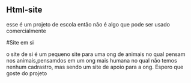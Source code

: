 ## Html-site
esse é um projeto de escola então não é algo que pode ser usado comercialmente 

#Site em si

o site de si é um pequeno site para uma ong de animais no qual pensam nos animais,pensamdos em um ong mais humana no qual não temos nenhum cadrastro, mas sendo um site de apoio para a ong.
Espero que goste do projeto
